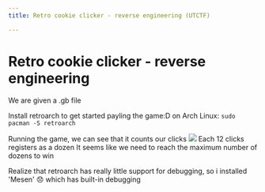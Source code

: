 ```yaml
---
title: Retro cookie clicker - reverse engineering (UTCTF)

---
```


# Retro cookie clicker - reverse engineering

We are given a .gb file

Install retroarch to get started payling the game:D
 on Arch Linux:
```sudo pacman -S retroarch```

Running the game, we can see that it counts our clicks 
![](http://note.bksec.vn/pad/uploads/322ea6ff-8b2b-480e-b44a-1b440ce9d36d.png)
Each 12 clicks registers as a dozen
It seems like we need to reach the maximum number of dozens to win

Realize that retroarch has really little support for  debugging, so i installed 'Mesen' :disappointed: 
which has built-in debugging